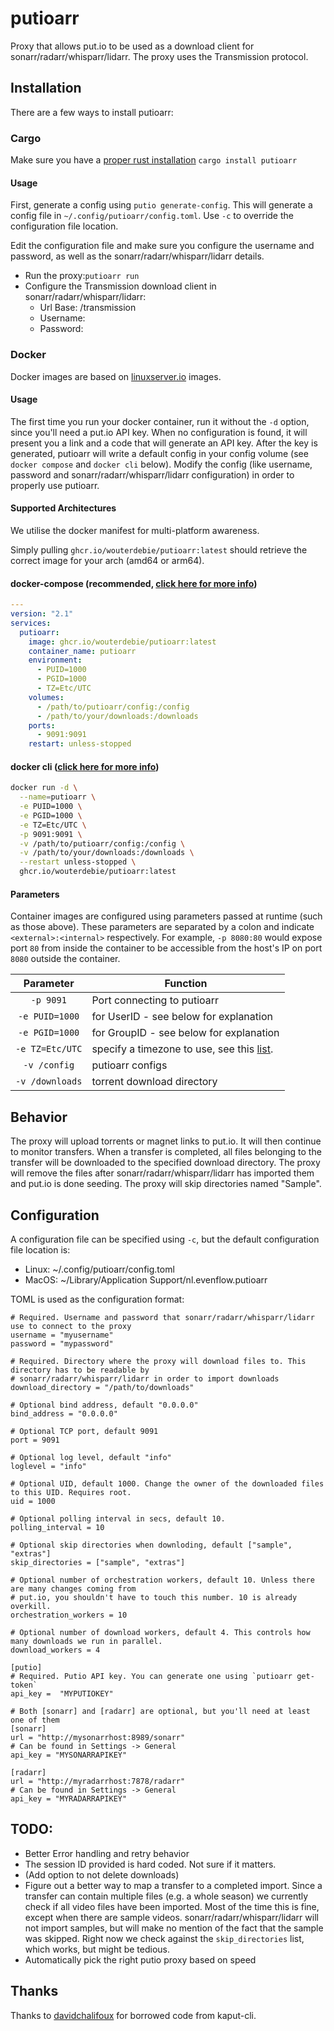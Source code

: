 # putioarr

Proxy that allows put.io to be used as a download client for sonarr/radarr/whisparr/lidarr. The proxy uses the Transmission protocol.

## Installation

There are a few ways to install putioarr:

### Cargo
Make sure you have a [proper rust installation](https://www.rust-lang.org/tools/install)
`cargo install putioarr`

#### Usage

First, generate a config using `putio generate-config`. This will generate a config file in `~/.config/putioarr/config.toml`. Use `-c` to override the configuration file location.

Edit the configuration file and make sure you configure the username and password, as well as the sonarr/radarr/whisparr/lidarr details.

- Run the proxy:`putioarr run`
- Configure the Transmission download client in sonarr/radarr/whisparr/lidarr:
    - Url Base: /transmission
    - Username: <configured username>
    - Password: <configured password>


### Docker

Docker images are based on [linuxserver.io](https://linuxserver.io) images.

#### Usage

The first time you run your docker container, run it without the `-d` option, since you'll need a put.io API key. When no configuration is found, it will present you a link and a code that will generate an API key. After the key is generated, putioarr will write a default config in your config volume (see `docker compose` and `docker cli` below). Modify the config (like username, password and sonarr/radarr/whisparr/lidarr configuration) in order to properly use putioarr.

#### Supported Architectures

We utilise the docker manifest for multi-platform awareness.

Simply pulling `ghcr.io/wouterdebie/putioarr:latest` should retrieve the correct image for your arch (amd64 or arm64).

#### docker-compose (recommended, [click here for more info](https://docs.linuxserver.io/general/docker-compose))
```yaml
---
version: "2.1"
services:
  putioarr:
    image: ghcr.io/wouterdebie/putioarr:latest
    container_name: putioarr
    environment:
      - PUID=1000
      - PGID=1000
      - TZ=Etc/UTC
    volumes:
      - /path/to/putioarr/config:/config
      - /path/to/your/downloads:/downloads
    ports:
      - 9091:9091
    restart: unless-stopped
```

#### docker cli ([click here for more info](https://docs.docker.com/engine/reference/commandline/cli/))

```bash
docker run -d \
  --name=putioarr \
  -e PUID=1000 \
  -e PGID=1000 \
  -e TZ=Etc/UTC \
  -p 9091:9091 \
  -v /path/to/putioarr/config:/config \
  -v /path/to/your/downloads:/downloads \
  --restart unless-stopped \
  ghcr.io/wouterdebie/putioarr:latest

```
#### Parameters

Container images are configured using parameters passed at runtime (such as those above). These parameters are separated by a colon and indicate `<external>:<internal>` respectively. For example, `-p 8080:80` would expose port `80` from inside the container to be accessible from the host's IP on port `8080` outside the container.

| Parameter | Function |
| :----: | --- |
| `-p 9091` | Port connecting to putioarr |
| `-e PUID=1000` | for UserID - see below for explanation |
| `-e PGID=1000` | for GroupID - see below for explanation |
| `-e TZ=Etc/UTC` | specify a timezone to use, see this [list](https://en.wikipedia.org/wiki/List_of_tz_database_time_zones#List). |
| `-v /config` | putioarr configs |
| `-v /downloads` | torrent download directory |



## Behavior
The proxy will upload torrents or magnet links to put.io. It will then continue to monitor transfers. When a transfer is completed, all files belonging to the transfer will be downloaded to the specified download directory. The proxy will remove the files after sonarr/radarr/whisparr/lidarr has imported them and put.io is done seeding. The proxy will skip directories named "Sample".

## Configuration
A configuration file can be specified using `-c`, but the default configuration file location is:
- Linux: ~/.config/putioarr/config.toml
- MacOS: ~/Library/Application Support/nl.evenflow.putioarr

TOML is used as the configuration format:
```
# Required. Username and password that sonarr/radarr/whisparr/lidarr use to connect to the proxy
username = "myusername"
password = "mypassword"

# Required. Directory where the proxy will download files to. This directory has to be readable by
# sonarr/radarr/whisparr/lidarr in order to import downloads
download_directory = "/path/to/downloads"

# Optional bind address, default "0.0.0.0"
bind_address = "0.0.0.0"

# Optional TCP port, default 9091
port = 9091

# Optional log level, default "info"
loglevel = "info"

# Optional UID, default 1000. Change the owner of the downloaded files to this UID. Requires root.
uid = 1000

# Optional polling interval in secs, default 10.
polling_interval = 10

# Optional skip directories when downloding, default ["sample", "extras"]
skip_directories = ["sample", "extras"]

# Optional number of orchestration workers, default 10. Unless there are many changes coming from
# put.io, you shouldn't have to touch this number. 10 is already overkill.
orchestration_workers = 10

# Optional number of download workers, default 4. This controls how many downloads we run in parallel.
download_workers = 4

[putio]
# Required. Putio API key. You can generate one using `putioarr get-token`
api_key =  "MYPUTIOKEY"

# Both [sonarr] and [radarr] are optional, but you'll need at least one of them
[sonarr]
url = "http://mysonarrhost:8989/sonarr"
# Can be found in Settings -> General
api_key = "MYSONARRAPIKEY"

[radarr]
url = "http://myradarrhost:7878/radarr"
# Can be found in Settings -> General
api_key = "MYRADARRAPIKEY"
```

## TODO:
- Better Error handling and retry behavior
- The session ID provided is hard coded. Not sure if it matters.
- (Add option to not delete downloads)
- Figure out a better way to map a transfer to a completed import. Since a transfer can contain multiple files (e.g. a whole season) we currently check if all video files have been imported. Most of the time this is fine, except when there are sample videos. sonarr/radarr/whisparr/lidarr will not import samples, but will make no mention of the fact that the sample was skipped. Right now we check against the `skip_directories` list, which works, but might be tedious.
- Automatically pick the right putio proxy based on speed

## Thanks
Thanks to [davidchalifoux](https://github.com/davidchalifoux) for borrowed code from kaput-cli.
